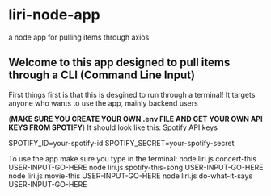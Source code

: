 # liri-node-app
a node app for pulling items through axios

## Welcome to this app designed to pull items through a CLI (Command Line Input)
First things first is that this is desgined to run through a terminal!
It targets anyone who wants to use the app, mainly backend users

 (**MAKE SURE YOU CREATE YOUR OWN .env FILE AND GET YOUR OWN API KEYS FROM SPOTIFY**) 
 It should look like this: 
 Spotify API keys

SPOTIFY_ID=your-spotify-id
SPOTIFY_SECRET=your-spotify-secret


To use the app make sure you type in the terminal: 
    node liri.js concert-this USER-INPUT-GO-HERE
    node liri.js spotify-this-song USER-INPUT-GO-HERE
    node liri.js movie-this USER-INPUT-GO-HERE
    node liri.js do-what-it-says USER-INPUT-GO-HERE

